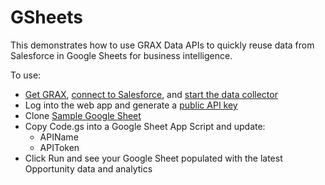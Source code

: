 # GSheets

This demonstrates how to use GRAX Data APIs to quickly reuse data from Salesforce in Google Sheets for business intelligence.

To use:

- [Get GRAX](https://grax.com), [connect to Salesforce](https://documentation.grax.com/docs/connecting-salesforce), and [start the data collector](https://documentation.grax.com/docs/auto-backup)
- Log into the web app and generate a [public API key](https://documentation.grax.com/docs/public-api)
- Clone [Sample Google Sheet](https://docs.google.com/spreadsheets/d/1MbdocT6b1sB65HhmepzTgpNxCcg0KcyICZ5U6sPz_t4/edit#gid=514958285)
- Copy Code.gs into a Google Sheet App Script and update:
    - APIName
    - APIToken
- Click Run and see your Google Sheet populated with the latest Opportunity data and analytics


